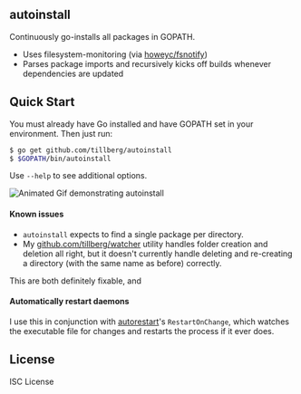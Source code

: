 autoinstall
-----------

Continuously go-installs all packages in GOPATH.

- Uses filesystem-monitoring (via [howeyc/fsnotify][howeyc/fsnotify])
- Parses package imports and recursively kicks off builds whenever dependencies are updated

Quick Start
-----------

You must already have Go installed and have GOPATH set in your environment. Then just run:

```sh
$ go get github.com/tillberg/autoinstall
$ $GOPATH/bin/autoinstall
```

Use `--help` to see additional options.

![Animated Gif demonstrating autoinstall](https://www.tillberg.us/c/c99aebe723954893cb20290679facbe294ca800ae0c6e6b08da84c2d5ef89f5c/autoinstall.gif)

#### Known issues

- `autoinstall` expects to find a single package per directory.
- My [github.com/tillberg/watcher](watcher) utility handles
  folder creation and deletion all right, but it doesn't currently handle deleting and
  re-creating a directory (with the same name as before) correctly.

This are both definitely fixable, and

#### Automatically restart daemons

I use this in conjunction with [autorestart][autorestart]'s `RestartOnChange`, which watches
the executable file for changes and restarts the process if it ever does.

License
-------

ISC License

[howeyc/fsnotify]: https://github.com/howeyc/fsnotify
[autorestart]: https://github.com/tillberg/autorestart
[watcher]: https://www.github.com/tillberg/watcher
